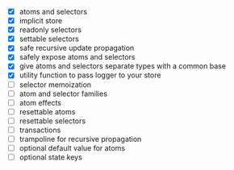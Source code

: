 - [x] atoms and selectors
- [x] implicit store
- [x] readonly selectors
- [x] settable selectors
- [x] safe recursive update propagation
- [x] safely expose atoms and selectors
- [x] give atoms and selectors separate types with a common base
- [x] utility function to pass logger to your store
- [ ] selector memoization
- [ ] atom and selector families
- [ ] atom effects
- [ ] resettable atoms
- [ ] resettable selectors
- [ ] transactions
- [ ] trampoline for recursive propagation
- [ ] optional default value for atoms
- [ ] optional state keys